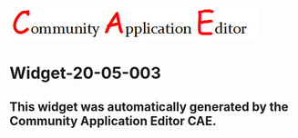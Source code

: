 ![CAE](https://github.com/PhilCAEOrg/frontendComponent-Widget-20-05-003/blob/gh-pages/img/logo.png)  

Widget-20-05-003
===================


This widget was automatically generated by the Community Application Editor CAE.  
---------------
